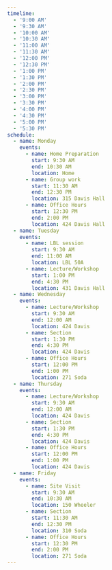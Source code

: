 ```yaml
---
timeline:
  - '9:00 AM'
  - '9:30 AM'
  - '10:00 AM'
  - '10:30 AM'
  - '11:00 AM'
  - '11:30 AM'
  - '12:00 PM'
  - '12:30 PM'
  - '1:00 PM'
  - '1:30 PM'
  - '2:00 PM'
  - '2:30 PM'
  - '3:00 PM'
  - '3:30 PM'
  - '4:00 PM'
  - '4:30 PM'
  - '5:00 PM'
  - '5:30 PM'
schedule:
  - name: Monday
    events:
      - name: Home Preparation
        start: 9:30 AM
        end: 10:30 AM
        location: Home
      - name: Group work
        start: 11:30 AM
        end: 12:30 PM
        location: 315 Davis Hall
      - name: Office Hours
        start: 12:30 PM
        end: 2:00 PM
        location: 424 Davis Hall
  - name: Tuesday
    events:
      - name: LBL session
        start: 9:30 AM
        end: 11:00 AM
        location: LBL 50A
      - name: Lecture/Workshop
        start: 1:00 PM
        end: 4:30 PM
        location: 431 Davis Hall
  - name: Wednesday
    events:
      - name: Lecture/Workshop
        start: 9:30 AM
        end: 12:00 AM
        location: 424 Davis
      - name: Section
        start: 1:30 PM
        end: 4:30 PM
        location: 424 Davis
      - name: Office Hours
        start: 12:00 PM
        end: 1:00 PM
        location: 271 Soda
  - name: Thursday
    events:
      - name: Lecture/Workshop
        start: 9:30 AM
        end: 12:00 AM
        location: 424 Davis
      - name: Section
        start: 1:30 PM
        end: 4:30 PM
        location: 424 Davis
      - name: Office Hours
        start: 12:00 PM
        end: 1:00 PM
        location: 424 Davis
  - name: Friday
    events:
      - name: Site Visit
        start: 9:30 AM
        end: 10:30 AM
        location: 150 Wheeler
      - name: Section
        start: 11:30 AM
        end: 12:30 PM
        location: 310 Soda
      - name: Office Hours
        start: 12:30 PM
        end: 2:00 PM
        location: 271 Soda
---
```

